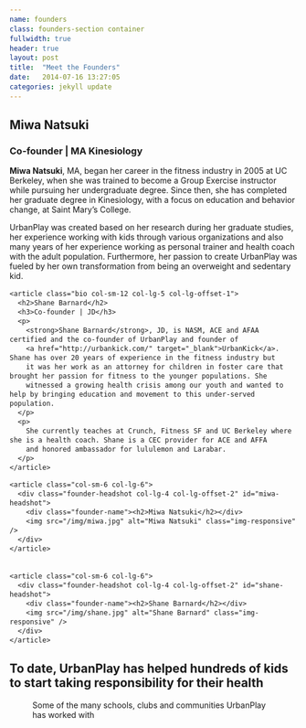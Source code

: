```yaml
---
name: founders
class: founders-section container
fullwidth: true
header: true
layout: post
title:  "Meet the Founders"
date:   2014-07-16 13:27:05
categories: jekyll update
---
```


<section class="clearfix" style="margin-bottom:30px;">

  <div class="row">
    <article class="bio col-sm-12 col-lg-5 col-lg-offset-1">
      <h2>Miwa Natsuki</h2>
      <h3>Co-founder | MA Kinesiology</h3>
      <p>
        <strong>Miwa Natsuki</strong>, MA, began her career in the fitness industry in 2005 at UC Berkeley, when she was trained to 
        become a Group Exercise instructor while pursuing her undergraduate degree. Since then, she has completed her graduate degree 
        in Kinesiology, with a focus on education and behavior change, at Saint Mary’s College.
      </p>
      <p>
        UrbanPlay was created based on her research during her graduate studies, her experience working with kids through various 
        organizations and also many years of her experience working as personal trainer and health coach with the adult population. 
        Furthermore, her passion to create UrbanPlay was fueled by her own transformation from being an overweight and sedentary kid.
      </p>
    </article>

    <article class="bio col-sm-12 col-lg-5 col-lg-offset-1">
      <h2>Shane Barnard</h2>
      <h3>Co-founder | JD</h3>
      <p>
        <strong>Shane Barnard</strong>, JD, is NASM, ACE and AFAA certified and the co-founder of UrbanPlay and founder of 
        <a href="http://urbankick.com/" target="_blank">UrbanKick</a>. Shane has over 20 years of experience in the fitness industry but
        it was her work as an attorney for children in foster care that brought her passion for fitness to the younger populations. She 
        witnessed a growing health crisis among our youth and wanted to help by bringing education and movement to this under-served population.
      </p>
      <p>
        She currently teaches at Crunch, Fitness SF and UC Berkeley where she is a health coach. Shane is a CEC provider for ACE and AFFA 
        and honored ambassador for lululemon and Larabar.
      </p>
    </article>
  </div>

  <div class="row">

    <article class="col-sm-6 col-lg-6">
      <div class="founder-headshot col-lg-4 col-lg-offset-2" id="miwa-headshot">
        <div class="founder-name"><h2>Miwa Natsuki</h2></div>
        <img src="/img/miwa.jpg" alt="Miwa Natsuki" class="img-responsive" />
      </div>
    </article>


    <article class="col-sm-6 col-lg-6">
      <div class="founder-headshot col-lg-4 col-lg-offset-2" id="shane-headshot">
        <div class="founder-name"><h2>Shane Barnard</h2></div>
        <img src="/img/shane.jpg" alt="Shane Barnard" class="img-responsive" />
      </div>
    </article>
  </div>

</section>

<div class="row">
  <h2 class="text-center">To date, UrbanPlay has helped hundreds of kids to start taking responsibility for their health</h2>

  <figure id="worked-with">
    <div id="worked-with-inner"></div>
    <figcaption>Some of the many schools, clubs and communities UrbanPlay has worked with</figcaption>
  </figure>
</div>
<script>
  window.workedWithJSON = {
    organizations: [
      {
        name: 'Urban Promise Academy',
        extra: 'Offer weekly classes- currently still working with them',
        img: 'upa.jpg'
      },

      {
        name: 'Tenderloin After School Program',
        extra: 'Offered weekly classes',
        img: 'tenderlion.jpg'
      },

      {
        name: 'Edna Brewer Middle School',
        extra: 'Offered a one-day outdoor play day',
        img: 'edna_brewer.jpg'
      },

      {
        name: 'Bay Area Community Resources',
        extra: 'Partnered with them at their after school program resource fair',
        img: 'bacr.jpg'
      },

      {
        name: 'SCW Mania Conferences',
        extra: 'Offered a workshop to fitness professionals about Urbanplay',
        img: 'scw_mania.jpg'
      },

      {
        name: 'UC FitCon',
        extra: 'Offered a workshop to fitness professionals about UrbanPlay',
        img: 'uc_fitcon.jpg'
      }
    ]
  };
</script>
